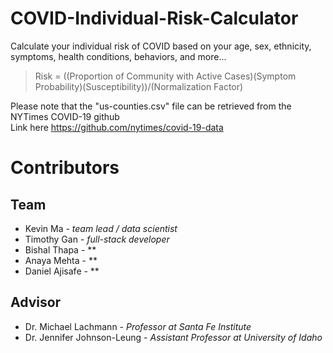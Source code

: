 # COVID-Individual-Risk-Calculator
Calculate your individual risk of COVID based on your age, sex, ethnicity, symptoms, health conditions, behaviors, and more...

> Risk = ((Proportion of Community with Active Cases)(Symptom Probability)(Susceptibility))/(Normalization Factor) 

Please note that the "us-counties.csv" file can be retrieved from the NYTimes COVID-19 github  
Link here https://github.com/nytimes/covid-19-data

# Contributors
## Team
- Kevin Ma - *team lead / data scientist*
- Timothy Gan - *full-stack developer*
- Bishal Thapa - **
- Anaya Mehta - **
- Daniel Ajisafe - **

## Advisor
- Dr. Michael Lachmann - *Professor at Santa Fe Institute*
- Dr. Jennifer Johnson-Leung - *Assistant Professor at University of Idaho*
